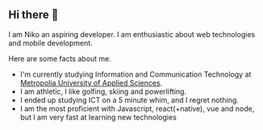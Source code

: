 ## Hi there 👋

I am Niko an aspiring developer. I am enthusiastic about web technologies and mobile development.

Here are some facts about me.
 - I'm currently studying Information and Communication Technology at [Metropolia University of Applied Sciences](https://metropolia.fi).
 - I am athletic, I like golfing, skiing and powerlifting.
 - I ended up studying ICT on a 5 minute whim, and I regret nothing.
 - I am the most proficient with Javascript, react(+native), vue and node, but I am very fast at learning new technologies




<!--
**NikoLindborg/NikoLindborg** is a ✨ _special_ ✨ repository because its `README.md` (this file) appears on your GitHub profile.

Here are some ideas to get you started:

- 🔭 I’m currently working on ...
- 🌱 I’m currently learning ...
- 👯 I’m looking to collaborate on ...
- 🤔 I’m looking for help with ...
- 💬 Ask me about ...
- 📫 How to reach me: ...
- 😄 Pronouns: ...
- ⚡ Fun fact: ...
-->
